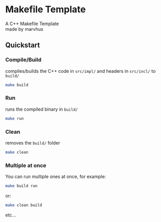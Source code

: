 # Makefile Template
A C++ Makefile Template  
made by marvhus

## Quickstart

### Compile/Build
compiles/builds the C++ code in `src/impl/` and headers in `src/incl/` to `build/`
```sh
make build
```

### Run
runs the compiled binary in `build/`
```sh
make run
```

### Clean
removes the `build/` folder
```sh
make clean
```

### Multiple at once
You can run multiple ones at once, for example:
```sh
make build run
```
or:
```sh
make clean build
```
etc...
